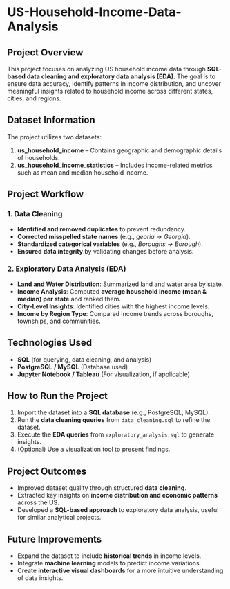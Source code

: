 # US-Household-Income-Data-Analysis

## Project Overview  
This project focuses on analyzing US household income data through **SQL-based data cleaning and exploratory data analysis (EDA)**. The goal is to ensure data accuracy, identify patterns in income distribution, and uncover meaningful insights related to household income across different states, cities, and regions.

## Dataset Information 
The project utilizes two datasets:  
1. **us_household_income** – Contains geographic and demographic details of households.  
2. **us_household_income_statistics** – Includes income-related metrics such as mean and median household income.  

## Project Workflow 

### 1. Data Cleaning 
- **Identified and removed duplicates** to prevent redundancy.  
- **Corrected misspelled state names** (e.g., *georia → Georgia*).  
- **Standardized categorical variables** (e.g., *Boroughs → Borough*).  
- **Ensured data integrity** by validating changes before analysis.  

### 2. Exploratory Data Analysis (EDA)  
- **Land and Water Distribution**: Summarized land and water area by state.  
- **Income Analysis**: Computed **average household income (mean & median) per state** and ranked them.  
- **City-Level Insights**: Identified cities with the highest income levels.  
- **Income by Region Type**: Compared income trends across boroughs, townships, and communities.  

## Technologies Used  
- **SQL** (for querying, data cleaning, and analysis)  
- **PostgreSQL / MySQL** (Database used)  
- **Jupyter Notebook / Tableau** (For visualization, if applicable)  

## How to Run the Project  
1. Import the dataset into a **SQL database** (e.g., PostgreSQL, MySQL).  
2. Run the **data cleaning queries** from `data_cleaning.sql` to refine the dataset.  
3. Execute the **EDA queries** from `exploratory_analysis.sql` to generate insights.  
4. (Optional) Use a visualization tool to present findings.  

## Project Outcomes 
- Improved dataset quality through structured **data cleaning**.  
- Extracted key insights on **income distribution and economic patterns** across the US.  
- Developed a **SQL-based approach** to exploratory data analysis, useful for similar analytical projects.  

## Future Improvements 
- Expand the dataset to include **historical trends** in income levels.  
- Integrate **machine learning** models to predict income variations.  
- Create **interactive visual dashboards** for a more intuitive understanding of data insights.  

